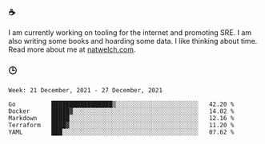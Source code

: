 ### ☕

I am currently working on tooling for the internet and promoting SRE. I am also writing some books and hoarding some data. I like thinking about time. Read more about me at [natwelch.com](https://natwelch.com).

### 🕒

<!--START_SECTION:waka-->
```text
Week: 21 December, 2021 - 27 December, 2021

Go          █████████████████▒░░░░░░░░░░░░░░░░░░░░░░░   42.20 % 
Docker      █████▓░░░░░░░░░░░░░░░░░░░░░░░░░░░░░░░░░░░   14.02 % 
Markdown    █████░░░░░░░░░░░░░░░░░░░░░░░░░░░░░░░░░░░░   12.16 % 
Terraform   ████▓░░░░░░░░░░░░░░░░░░░░░░░░░░░░░░░░░░░░   11.20 % 
YAML        ███░░░░░░░░░░░░░░░░░░░░░░░░░░░░░░░░░░░░░░   07.62 % 
```
<!--END_SECTION:waka-->
